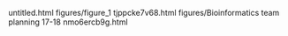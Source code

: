 untitled.html
figures/figure_1
tjppcke7v68.html
figures/Bioinformatics team planning 17-18
nmo6ercb9g.html